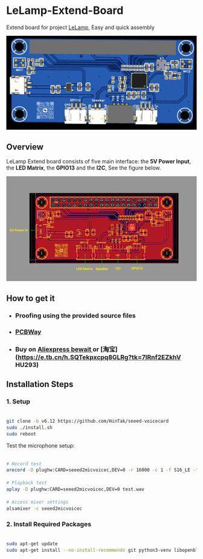 # LeLamp-Extend-Board

Extend board for project [LeLamp](https://github.com/humancomputerlab/LeLamp/tree/master), Easy and quick assembly


![](./assets/LeLamp-V1.0.png)

## Overview

LeLamp Extend board consists of five main interface: the **5V Power Input**, the **LED Matrix**, the **GPIO13** and the **I2C**, See the figure below.

![](./assets/LeLamp_tag.png)

## How to get it
- ### Proofing using the provided source files
- ### [PCBWay](https://www.pcbway.com/project/shareproject/LeLamp_Expansion_Board_38a28335.html)
- ### Buy on [Aliexpress bewait ]() or [淘宝](https://e.tb.cn/h.SQTekpxcpq8GLRg?tk=7IRnf2EZkhV HU293)


## Installation Steps

### 1. Setup

```bash

git clone -b v6.12 https://github.com/HinTak/seeed-voicecard
sudo ./install.sh
sudo reboot
```

Test the microphone setup:
```bash

# Record test
arecord -D plughw:CARD=seeed2micvoicec,DEV=0 -r 16000 -c 1 -f S16_LE -t wav -d 5 test.wav

# Playback test
aplay -D plughw:CARD=seeed2micvoicec,DEV=0 test.wav

# Access mixer settings
alsamixer -c seeed2micvoicec
```



### 2. Install Required Packages

```bash

sudo apt-get update
sudo apt-get install --no-install-recommends git python3-venv libopenblas-dev
```